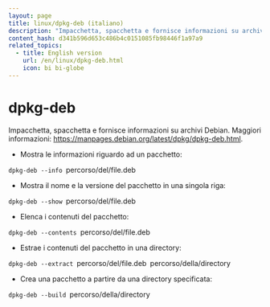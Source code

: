 ```yaml
---
layout: page
title: linux/dpkg-deb (italiano)
description: "Impacchetta, spacchetta e fornisce informazioni su archivi Debian."
content_hash: d341b596d653c486b4c0151085fb98446f1a97a9
related_topics:
  - title: English version
    url: /en/linux/dpkg-deb.html
    icon: bi bi-globe
---
```

# dpkg-deb

Impacchetta, spacchetta e fornisce informazioni su archivi Debian.
Maggiori informazioni: <https://manpages.debian.org/latest/dpkg/dpkg-deb.html>.

- Mostra le informazioni riguardo ad un pacchetto:

`dpkg-deb --info `<span class="tldr-var badge badge-pill bg-dark-lm bg-white-dm text-white-lm text-dark-dm font-weight-bold">percorso/del/file.deb</span>

- Mostra il nome e la versione del pacchetto in una singola riga:

`dpkg-deb --show `<span class="tldr-var badge badge-pill bg-dark-lm bg-white-dm text-white-lm text-dark-dm font-weight-bold">percorso/del/file.deb</span>

- Elenca i contenuti del pacchetto:

`dpkg-deb --contents `<span class="tldr-var badge badge-pill bg-dark-lm bg-white-dm text-white-lm text-dark-dm font-weight-bold">percorso/del/file.deb</span>

- Estrae i contenuti del pacchetto in una directory:

`dpkg-deb --extract `<span class="tldr-var badge badge-pill bg-dark-lm bg-white-dm text-white-lm text-dark-dm font-weight-bold">percorso/del/file.deb</span>` `<span class="tldr-var badge badge-pill bg-dark-lm bg-white-dm text-white-lm text-dark-dm font-weight-bold">percorso/della/directory</span>

- Crea una pacchetto a partire da una directory specificata:

`dpkg-deb --build `<span class="tldr-var badge badge-pill bg-dark-lm bg-white-dm text-white-lm text-dark-dm font-weight-bold">percorso/della/directory</span>
